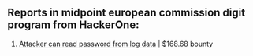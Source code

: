 ## Reports in midpoint european commission digit program from HackerOne:
1. [Attacker can read password from log data](https://hackerone.com/reports/519367) | $168.68 bounty